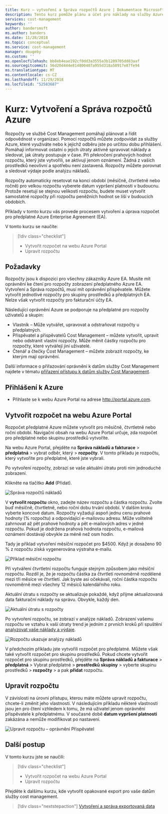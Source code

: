 ```yaml
---
title: Kurz – vytvoření a Správa rozpočtů Azure | Dokumentace Microsoftu
description: Tento kurz pomůže plánu a účet pro náklady na služby Azure, které skutečně využijete.
services: cost-management
keywords: ''
author: bandersmsft
ms.author: banders
ms.date: 11/28/2018
ms.topic: conceptual
ms.service: cost-management
manager: dougeby
ms.custom: ''
ms.openlocfilehash: bb8eb4eae192cf0dd3a3555a3b1209705dd83aaf
ms.sourcegitcommit: 56d20d444e814800407a955d318a58917e87fe94
ms.translationtype: MT
ms.contentlocale: cs-CZ
ms.lasthandoff: 11/29/2018
ms.locfileid: "52583687"
---
```

# <a name="tutorial-create-and-manage-azure-budgets"></a>Kurz: Vytvoření a Správa rozpočtů Azure

Rozpočty ve službě Cost Management pomáhají plánovat a řídit odpovědnost v organizaci. Pomocí rozpočtů můžete zodpovídat za služby Azure, které využíváte nebo k jejichž odběru jste po určitou dobu přihlášení. Pomáhají informovat ostatní o jejich útraty aktivně spravovat náklady a sledovat, jak útraty postupuje v čase. Při překročení prahových hodnot rozpočtu, který jste vytvořili, se aktivují jenom oznámení. Žádná z vašich prostředků neovlivní a spotřebu není zastavená. Rozpočty můžete porovnat a sledovat výdaje podle analýzu nákladů.

Rozpočty automaticky resetovat na konci období (měsíčně, čtvrtletně nebo ročně) pro velkou rozpočtu vyberete datum vypršení platnosti v budoucnu. Protože resetují se stejnou velikostí rozpočtu, budete muset vytvořit samostatné rozpočty při rozpočtu peněžních hodnot se liší v budoucích obdobích.

Příklady v tomto kurzu vás provede procesem vytvoření a úprava rozpočet pro předplatné Azure Enterprise Agreement (EA).

V tomto kurzu se naučíte:

> [!div class="checklist"]
> * Vytvořit rozpočet na webu Azure Portal
> * Upravit rozpočtu

## <a name="prerequisites"></a>Požadavky

Rozpočty jsou k dispozici pro všechny zákazníky Azure EA. Musíte mít oprávnění ke čtení pro rozpočty zobrazení předplatného Azure EA. Vytvoření a Správa rozpočtů, musí mít oprávnění přispěvatele. Můžete vytvořit jednotlivé rozpočty pro skupiny prostředků a předplatných EA. Nelze však vytvořit rozpočty pro fakturační účty EA.

Následující oprávnění Azure se podporuje na předplatné pro rozpočty uživatelů a skupin:

- Vlastník – Může vytvářet, upravovat a odstraňovat rozpočty u předplatných.
- Přispěvatel a přispěvatelů Cost Management – můžete vytvořit, upravit nebo odstranit vlastní rozpočty. Může měnit částky rozpočtu pro rozpočty, které vytvářejí jiní uživatelé.
- Čtenář a čtečky Cost Management – můžete zobrazit rozpočty, ke kterým mají oprávnění.

Další informace o přiřazování oprávnění k datům služby Cost Management najdete v tématu [přiřazení přístupu k datům služby Cost Management](assign-access-acm-data.md).

## <a name="sign-in-to-azure"></a>Přihlášení k Azure

- Přihlaste se k webu Azure Portal na adrese http://portal.azure.com.

## <a name="create-a-budget-in-the-azure-portal"></a>Vytvořit rozpočet na webu Azure Portal

Rozpočet předplatné Azure můžete vytvořit pro měsíčně, čtvrtletně nebo roční období. Navigační obsah na webu Azure Portal určuje, zda rozpočet pro předplatné nebo skupinu prostředků vytvoříte.

Na webu Azure Portal, přejděte na **Správa nákladů a fakturace** &gt; **předplatná** &gt; vybrat odběr, který &gt; **rozpočty**. V tomto příkladu je rozpočtu, který vytvoříte pro předplatné, které jste vybrali.

Po vytvoření rozpočty, zobrazí se vaše aktuální útratu proti nim jednoduché zobrazení.

Klikněte na tlačítko **Add** (Přidat).

![Správa rozpočtů nákladů](./media/tutorial-acm-create-budgets/budgets01.png)

V **vytvořit rozpočtu** okno, zadejte název rozpočtu a částka rozpočtu. Zvolte buď měsíčně, čtvrtletně, nebo roční dobu trvání období. V dalším kroku vyberte koncové datum. Rozpočty vyžadují aspoň jednu cenu prahové hodnoty (% rozpočtu) a odpovídající e-mailovou adresu. Může volitelně zahrnovat až pět prahové hodnoty a pět e-mailových adres v jedné rozpočtu. Pokud je dodržena prahová hodnota rozpočtu, e-mailová oznámení dostávají obvykle za méně než osm hodin.

Tady je příklad vytvoření měsíční rozpočet pro $4500. Když je dosaženo 90 % z rozpočtu získá vygenerována výstraha e-mailu.

![Příklad měsíční rozpočtu](./media/tutorial-acm-create-budgets/monthly-budget01.png)

Při vytváření čtvrtletní rozpočtu funguje stejným způsobem jako měsíční rozpočtu. Rozdíl je, že je rozpočtu částka za čtvrtletí rovnoměrně rozdělené mezi tři měsíce ve čtvrtletí. Jak byste asi očekávali, roční částka rozpočtu rovnoměrně mezi všechny 12 měsíců kalendářního roku.

Aktuální útratu s rozpočty se aktualizuje pokaždé, když přijme aktualizovaná data fakturační náklady na správu. Obvykle, každý den.

![Aktuální útratu s rozpočty](./media/tutorial-acm-create-budgets/budgets-current-spending.png)

Po vytvoření rozpočtu, se zobrazí v analýze nákladů. Zobrazení vašemu rozpočtu ve vztahu k vaší útraty trend je jedním z prvních kroků při spuštění [analyzovat vaše náklady a výdaje](quick-acm-cost-analysis.md).

![Rozpočtu ukazuje analýzy nákladů](./media/tutorial-acm-create-budgets/cost-analysis.png)

V předchozím příkladu jste vytvořili rozpočet pro předplatné. Můžete však také vytvořit rozpočet pro skupinu prostředků. Pokud chcete vytvořit rozpočet pro skupinu prostředků, přejděte na **Správa nákladů a fakturace** &gt; **předplatná** &gt; Vybrat předplatné > **prostředků skupiny** > vyberte skupinu prostředků > **rozpočty** > a pak **přidat** rozpočtu.

## <a name="edit-a-budget"></a>Upravit rozpočtu

V závislosti na úrovni přístupu, kterou máte můžete upravit rozpočtu, chcete-li změnit jeho vlastnosti. V následujícím příkladu některé vlastnosti jsou jen pro čtení vzhledem k tomu, že má uživatel jenom oprávnění přispěvatele k předplatnému. V současné době **datum vypršení platnosti** zakázána a nemůže modifikovat po nastavení.

![Upravit rozpočtu – oprávnění Přispěvatel](./media/tutorial-acm-create-budgets/edit-budget.png)


## <a name="next-steps"></a>Další postup

V tomto kurzu jste se naučili:

> [!div class="checklist"]
> * Vytvořit rozpočet na webu Azure Portal
> * Upravit rozpočtu

Přejděte k dalšímu kurzu, kde vytvořit opakované export pro vaše datům služby cost management.

> [!div class="nextstepaction"]
> [Vytvoření a správa exportovaná data](tutorial-export-acm-data.md)
